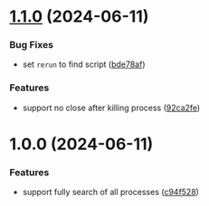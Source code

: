# [1.1.0](https://github.com/Avivbens/alfred-kill-process/compare/v1.0.0...v1.1.0) (2024-06-11)


### Bug Fixes

* set `rerun` to find script ([bde78af](https://github.com/Avivbens/alfred-kill-process/commit/bde78afa4e78939f7f04ccaa8265368d9b7c508d))


### Features

* support no close after killing process ([92ca2fe](https://github.com/Avivbens/alfred-kill-process/commit/92ca2fe22f56f23f2dd5979df6fa0b0de3cb127e))

# 1.0.0 (2024-06-11)


### Features

* support fully search of all processes ([c94f528](https://github.com/Avivbens/alfred-kill-process/commit/c94f528187b70d0d62c28c93e8e48334a7c12d9a))
